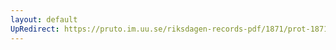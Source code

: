```yaml
---
layout: default
UpRedirect: https://pruto.im.uu.se/riksdagen-records-pdf/1871/prot-1871--fk--123/prot-1871--fk--123_030.pdf
---
```


